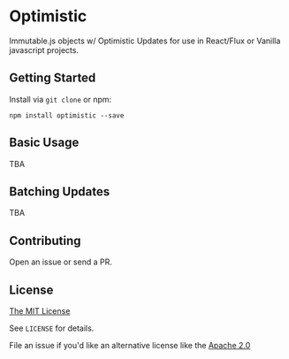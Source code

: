 # Optimistic
Immutable.js objects w/ Optimistic Updates for use in React/Flux or Vanilla javascript projects.

## Getting Started
Install via `git clone` or npm:
```
npm install optimistic --save
```

## Basic Usage
TBA

## Batching Updates
TBA

## Contributing
Open an issue or send a PR.

## License
[The MIT License](https://tldrlegal.com/license/mit-license#summary)

See `LICENSE` for details.

File an issue if you'd like an alternative license like the [Apache 2.0](https://tldrlegal.com/license/apache-license-2.0-(apache-2.0))
